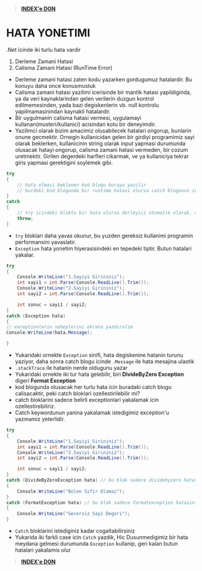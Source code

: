> [**INDEX'e DON**](/README.md)

# HATA YONETIMI

.Net icinde iki turlu hata vardir
1. Derleme Zamani Hatasi
2. Calisma Zamani Hatasi (RunTime Error)

* Derleme zamani hatasi zaten kodu yazarken gordugumuz hatalardir. Bu konuyu daha once konusmustuk
* Calisma zamani hatasi yazilimi icerisinde bir mantik hatasi yapildiginda, ya da veri kaynaklarindan gelen verilerin duzgun kontrol edilmemesinden, yada bazi degiskenlerin vb. null kontrolu yapilmamasinindan kaynakli hatalardir.
* Bir uygulmanin calisma hatasi vermesi, uygulamayi kullanan(musteri/kullanici) acisindan kotu bir deneyimdir. 
* Yazilimci olarak bizim amacimiz olusabilecek hatalari ongorup, bunlarin onune gecmektir. Ornegin kullanicidan gelen bir girdiyi programimiz sayi olarak beklerken, kullanicinin string olarak input yapmasi durumunda olusacak hatayi ongorup, calisma zamani hatasi vermeden, bir cozum uretmektir. Girilen degerdeki harfleri cikarmak, ve ya kullaniciya tekrar giris yapmasi gerektigini soylemek gibi.
```C#
try
{
    // hata olmasi beklenen kod blogu buraya yazilir
    // burdaki kod blogunda bir runtime hatasi olursa catch blogunun icindeki kod calisir
}
catch
{
    // try icindeki blokta bir hata olursa derleyici otomatik olarak, catch blogu icine gelir.
    throw;
}
```

* `try` bloklari daha yavas okunur, bu yuzden gereksiz kullanimi programin performansini yavaslatir.
* `Exception` hata yonetim hiyerasisindeki en tepedeki tiptir. Butun hatalari yakalar.
```C#
try
{
    Console.WriteLine("1.Sayiyi Girininiz");
    int sayi1 = int.Parse(Console.ReadLine().Trim());
    Console.WriteLine("2.Sayiyi Girininiz");
    int sayi2 = int.Parse(Console.ReadLine().Trim());

    int sonuc = sayi1 / sayi2;
}
catch (Exception hata)
{
// exceptionlarin sebeplerini ekrana yazdiralim
Console.WriteLine(hata.Message);

}
```
* Yukaridaki ornekte `Exception` sinifi, hata degiskenine hatanin turunu yaziyor, daha sonra catch blogu icinde `.Message` ile hata mesajina ulastik
* `.stackTrace` ile hatanin nerde oldugunu yazar
* Yukaridaki ornekte iki tur hata gelebilir, biri **DivideByZero Exception** digeri **Format Exception**
* kod blogunda olusacak her turlu hata icin buradaki catch blogu calisacaktir, peki catch bloklari ozellestirilebilir mi?
* catch bloklarini sadece belirli exceptionlari yakalamak icin ozellestirebiliriz. 
* Catch keywordunun yanina yakalamak istedigimiz exception'u yazmamiz yeterlidir.
```C#
try
{
    Console.WriteLine("1.Sayiyi Girininiz");
    int sayi1 = int.Parse(Console.ReadLine().Trim());
    Console.WriteLine("2.Sayiyi Girininiz");
    int sayi2 = int.Parse(Console.ReadLine().Trim());

    int sonuc = sayi1 / sayi2;
}
catch (DivideByZeroException hata) // bu blok sadece dividebyzero hatasini yakalayacak 
{
    Console.WriteLine("Bolen Sifir Olamaz");
}
catch (FormatException hata) // bu blok sadece formatexception hatasini yakalayacak
{
    Console.WriteLine("Gecersiz Sayi Degeri");
}
```
* `Catch` bloklarini istediginiz kadar cogaltabilirsiniz
* Yukarida iki farkli case icin `Catch` yazdik, Hic Dusunmedigimiz bir hata meydana gelmesi durumunda `Exception` kullanip, geri kalan butun hatalari yakalamis olur

> [**INDEX'e DON**](/README.md)